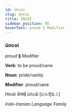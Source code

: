 ```yaml
---
id: üncoi
slug: üncoi
title: ÜNCOİ
sidebar_position: 95
hoverText: proud § Modifier
---
```


### üncoi

*proud* **§** Modifier

**Verb**: to be proud/vane

**Noun**: pride/vanity

**Modifier**: proud/vane

Hindi ऊंचाई ūñcāī [ũːn.t͡ʃäː.iː]

*Indo-Iranian Language Family*